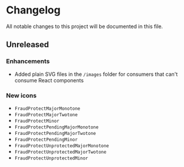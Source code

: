 # Changelog

All notable changes to this project will be documented in this file.

## Unreleased

### Enhancements

- Added plain SVG files in the `/images` folder for consumers that can't consume React components

### New icons

- `FraudProtectMajorMonotone`
- `FraudProtectMajorTwotone`
- `FraudProtectMinor`
- `FraudProtectPendingMajorMonotone`
- `FraudProtectPendingMajorTwotone`
- `FraudProtectPendingMinor`
- `FraudProtectUnprotectedMajorMonotone`
- `FraudProtectUnprotectedMajorTwotone`
- `FraudProtectUnprotectedMinor`
